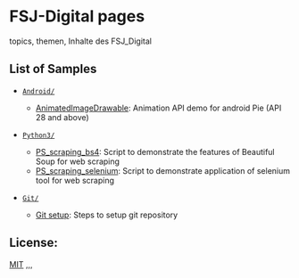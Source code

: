 # FSJ-Digital pages

topics, themen, Inhalte des FSJ_Digital 

## List of Samples

- [`Android/`][1]
  - [AnimatedImageDrawable][2]: Animation API demo for android Pie (API 28 and above)

- [`Python3/`][3]
  - [PS_scraping_bs4][4]: Script to demonstrate the features of Beautiful Soup for web scraping
  - [PS_scraping_selenium][5]: Script to demonstrate application of selenium tool for web scraping

- [`Git/`][6]
  - [Git setup][7]: Steps to setup git repository

[1]: /Android
[2]: /Android/AnimatedImageDrawable
[3]: /Python3
[4]: /Python3/PS_scraping_bs4.py
[5]: /Python3/PS_scraping_selenium.py
[6]: /Git
[7]: /Git/README.md

## License:
[MIT](LICENSE)
,,,
